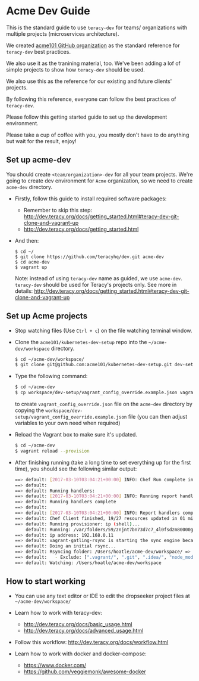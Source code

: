 # Acme Dev Guide

This is the standard guide to use `teracy-dev` for teams/ organizations with multiple projects
(microservices architecture).

We created [acme101 GitHub organization](https://github.com/acme101) as the standard reference for
`teracy-dev` best practices.

We also use it as the tranining material, too. We've been adding a lof of simple projects to show
how `teracy-dev` should be used.

We also use this as the reference for our existing and future clients' projects.

By following this reference, everyone can follow the best practices of `teracy-dev`.


Please follow this getting started guide to set up the development environment.

Please take a cup of coffee with you, you mostly don't have to do anything but wait for the result,
enjoy!

## Set up acme-dev

You should create `<team/organization>-dev` for all your team projects. We're going to create dev
environment for `Acme` organization, so we need to create `acme-dev` directory.

- Firstly, follow this guide to install required software packages:
    + Remember to skip this step:
      http://dev.teracy.org/docs/getting_started.html#teracy-dev-git-clone-and-vagrant-up
    + http://dev.teracy.org/docs/getting_started.html

- And then:

    ```
    $ cd ~/
    $ git clone https://github.com/teracyhq/dev.git acme-dev
    $ cd acme-dev
    $ vagrant up
    ```
    
    Note: instead of using `teracy-dev` name as guided, we use `acme-dev`. `teracy-dev` should
    be used for Teracy's projects only.
    See more in details: http://dev.teracy.org/docs/getting_started.html#teracy-dev-git-clone-and-vagrant-up


## Set up Acme projects

- Stop watching files (Use `Ctrl + c`) on the file watching terminal window.


- Clone the `acme101/kubernetes-dev-setup` repo into the `~/acme-dev/workspace` directory.

    ```bash
    $ cd ~/acme-dev/workspace/
    $ git clone git@github.com:acme101/kubernetes-dev-setup.git dev-setup
    ```

- Type the following command:
    
    ```bash
    $ cd ~/acme-dev
    $ cp workspace/dev-setup/vagrant_config_override.example.json vagrant_config_override.json
    ```
  to create `vagrant_config_override.json` file on the `acme-dev` directory by copying the
  `workspace/dev-setup/vagrant_config_override.example.json` file (you can then adjust variables
  to your own need when required)


- Reload the Vagrant box to make sure it's updated.

    ```bash
    $ cd ~/acme-dev
    $ vagrant reload --provision
    ```

- After finishing running (take a long time to set everything up for the first time), you should
  see the following similar output:

    ```bash
    ==> default: [2017-03-10T03:04:21+00:00] INFO: Chef Run complete in 115.040022137 seconds
    ==> default: 
    ==> default: Running handlers:
    ==> default: [2017-03-10T03:04:21+00:00] INFO: Running report handlers
    ==> default: Running handlers complete
    ==> default: 
    ==> default: [2017-03-10T03:04:21+00:00] INFO: Report handlers complete
    ==> default: Chef Client finished, 19/27 resources updated in 01 minutes 56 seconds
    ==> default: Running provisioner: ip (shell)...
        default: Running: /var/folders/59/znjnt7bn73d7c7_4l0fsdzm80000gn/T/vagrant-shell20170310-39691-41628j.sh
    ==> default: ip address: 192.168.0.11
    ==> default: vagrant-gatling-rsync is starting the sync engine because you have at least one rsync folder. To disable this behavior, set `config.gatling.rsync_on_startup = false` in your Vagrantfile.
    ==> default: Doing an initial rsync...
    ==> default: Rsyncing folder: /Users/hoatle/acme-dev/workspace/ => /home/vagrant/workspace
    ==> default:   - Exclude: [".vagrant/", ".git", ".idea/", "node_modules/", "bower_components/", ".npm/"]
    ==> default: Watching: /Users/hoatle/acme-dev/workspace
    ```

## How to start working

- You can use any text editor or IDE to edit the dropseeker project files
  at `~/acme-dev/workspace/`

- Learn how to work with teracy-dev:

  + http://dev.teracy.org/docs/basic_usage.html
  + http://dev.teracy.org/docs/advanced_usage.html

- Follow this workflow: http://dev.teracy.org/docs/workflow.html

- Learn how to work with docker and docker-compose:

  + https://www.docker.com/
  + https://github.com/veggiemonk/awesome-docker

